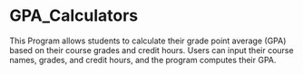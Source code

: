 # GPA_Calculators
 This Program allows students to calculate their grade point average (GPA) based on their course grades and credit hours. Users can input their course names, grades, and credit hours, and the program computes their GPA.
